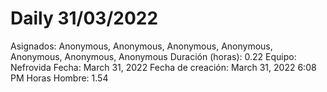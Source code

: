 # Daily 31/03/2022

Asignados: Anonymous, Anonymous, Anonymous, Anonymous, Anonymous, Anonymous, Anonymous
Duración (horas): 0.22
Equipo: Nefrovida
Fecha: March 31, 2022
Fecha de creación: March 31, 2022 6:08 PM
Horas Hombre: 1.54